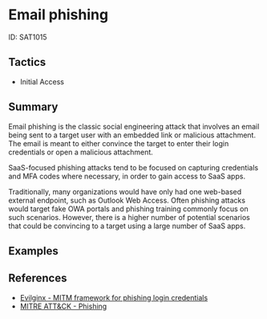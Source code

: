 # Email phishing
ID: SAT1015

## Tactics
* Initial Access

## Summary
Email phishing is the classic social engineering attack that involves an email being sent to a target user with an embedded link or malicious attachment. The email is meant to either convince the target to enter their login credentials or open a malicious attachment.

SaaS-focused phishing attacks tend to be focused on capturing credentials and MFA codes where necessary, in order to gain access to SaaS apps.

Traditionally, many organizations would have only had one web-based external endpoint, such as Outlook Web Access. Often phishing attacks would target fake OWA portals and phishing training commonly focus on such scenarios. However, there is a higher number of potential scenarios that could be convincing to a target using a large number of SaaS apps.

## Examples

## References
* [Evilginx - MITM framework for phishing login credentials](https://github.com/kgretzky/evilginx2)
* [MITRE ATT&CK - Phishing](https://attack.mitre.org/techniques/T1566)
